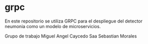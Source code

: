 # grpc
En este repositorio se utiliza GRPC para el despliegue del detector neumonia como un modelo de microservicios.

Grupo de trabajo 
Miguel Angel Caycedo Saa
Sebastian Morales 
